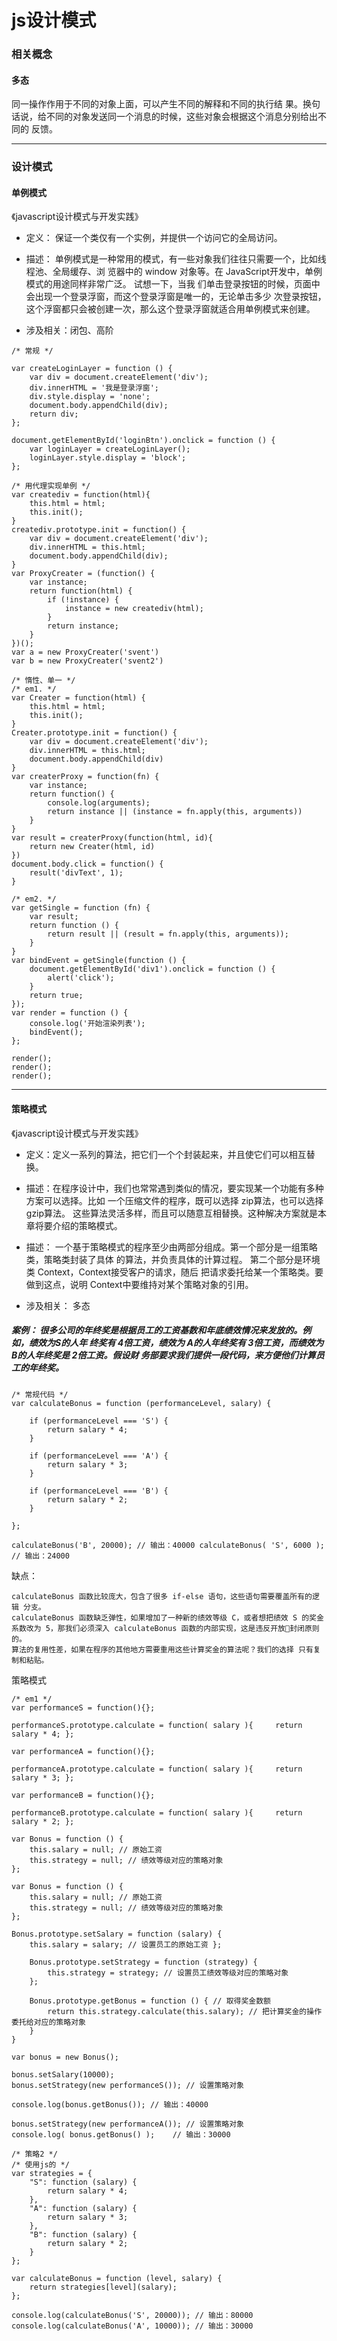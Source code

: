 # js设计模式 

### 相关概念

#### 多态

同一操作作用于不同的对象上面，可以产生不同的解释和不同的执行结 果。换句话说，给不同的对象发送同一个消息的时候，这些对象会根据这个消息分别给出不同的 反馈。 

-------

### 设计模式

#### 单例模式

《javascript设计模式与开发实践》
    
- 定义： 保证一个类仅有一个实例，并提供一个访问它的全局访问。
    
- 描述： 单例模式是一种常用的模式，有一些对象我们往往只需要一个，比如线程池、全局缓存、浏 览器中的 window 对象等。在 JavaScript开发中，单例模式的用途同样非常广泛。
    试想一下，当我 们单击登录按钮的时候，页面中会出现一个登录浮窗，而这个登录浮窗是唯一的，无论单击多少 次登录按钮，这个浮窗都只会被创建一次，那么这个登录浮窗就适合用单例模式来创建。

- 涉及相关：闭包、高阶

```
/* 常规 */

var createLoginLayer = function () {
    var div = document.createElement('div');
    div.innerHTML = '我是登录浮窗';
    div.style.display = 'none';
    document.body.appendChild(div);
    return div;
};

document.getElementById('loginBtn').onclick = function () {
    var loginLayer = createLoginLayer();
    loginLayer.style.display = 'block';
};

```

```
/* 用代理实现单例 */
var creatediv = function(html){
    this.html = html;
    this.init();
}
creatediv.prototype.init = function() {
    var div = document.createElement('div');
    div.innerHTML = this.html;
    document.body.appendChild(div);
}
var ProxyCreater = (function() {
    var instance;
    return function(html) {
        if (!instance) {
            instance = new creatediv(html);
        }
        return instance;
    }
})();
var a = new ProxyCreater('svent')
var b = new ProxyCreater('svent2')
```
```
/* 惰性、单一 */
/* em1. */
var Creater = function(html) {
    this.html = html;
    this.init();
}
Creater.prototype.init = function() {
    var div = document.createElement('div');
    div.innerHTML = this.html;
    document.body.appendChild(div)
}
var createrProxy = function(fn) {
    var instance;
    return function() {
        console.log(arguments);
        return instance || (instance = fn.apply(this, arguments))
    }
}
var result = createrProxy(function(html, id){
    return new Creater(html, id)
})
document.body.click = function() {
    result('divText', 1);
}

/* em2. */
var getSingle = function (fn) {
    var result;
    return function () {
        return result || (result = fn.apply(this, arguments));
    }
}
var bindEvent = getSingle(function () {
    document.getElementById('div1').onclick = function () {
        alert('click');
    }
    return true;
});
var render = function () {
    console.log('开始渲染列表');
    bindEvent();
};

render();
render();
render();
```

------

#### 策略模式

《javascript设计模式与开发实践》
    
- 定义：定义一系列的算法，把它们一个个封装起来，并且使它们可以相互替换。
    
- 描述：在程序设计中，我们也常常遇到类似的情况，要实现某一个功能有多种方案可以选择。比如 一个压缩文件的程序，既可以选择 zip算法，也可以选择 gzip算法。 这些算法灵活多样，而且可以随意互相替换。这种解决方案就是本章将要介绍的策略模式。

- 描述： 一个基于策略模式的程序至少由两部分组成。第一个部分是一组策略类，策略类封装了具体 的算法，并负责具体的计算过程。 第二个部分是环境类 Context，Context接受客户的请求，随后 把请求委托给某一个策略类。要做到这点，说明 Context中要维持对某个策略对象的引用。

- 涉及相关： 多态

##### 案例： 很多公司的年终奖是根据员工的工资基数和年底绩效情况来发放的。例如，绩效为S的人年 终奖有 4倍工资，绩效为 A的人年终奖有 3倍工资，而绩效为 B的人年终奖是 2倍工资。假设财 务部要求我们提供一段代码，来方便他们计算员工的年终奖。 

```
/* 常规代码 */
var calculateBonus = function (performanceLevel, salary) {

    if (performanceLevel === 'S') {
        return salary * 4;
    }

    if (performanceLevel === 'A') {
        return salary * 3;
    }

    if (performanceLevel === 'B') {
        return salary * 2;
    }

};

calculateBonus('B', 20000); // 输出：40000 calculateBonus( 'S', 6000 );      // 输出：24000 

```
缺点：

    calculateBonus 函数比较庞大，包含了很多 if-else 语句，这些语句需要覆盖所有的逻辑 分支。
    calculateBonus 函数缺乏弹性，如果增加了一种新的绩效等级 C，或者想把绩效 S 的奖金 系数改为 5，那我们必须深入 calculateBonus 函数的内部实现，这是违反开放封闭原则的。
    算法的复用性差，如果在程序的其他地方需要重用这些计算奖金的算法呢？我们的选择 只有复制和粘贴。 

策略模式
```
/* em1 */
var performanceS = function(){}; 
 
performanceS.prototype.calculate = function( salary ){     return salary * 4; }; 
 
var performanceA = function(){}; 
 
performanceA.prototype.calculate = function( salary ){     return salary * 3; }; 
 
var performanceB = function(){}; 
 
performanceB.prototype.calculate = function( salary ){     return salary * 2; }; 

var Bonus = function () {
    this.salary = null; // 原始工资    
    this.strategy = null; // 绩效等级对应的策略对象 
};

var Bonus = function () {
    this.salary = null; // 原始工资    
    this.strategy = null; // 绩效等级对应的策略对象 
};

Bonus.prototype.setSalary = function (salary) {
    this.salary = salary; // 设置员工的原始工资 }; 

    Bonus.prototype.setStrategy = function (strategy) {
        this.strategy = strategy; // 设置员工绩效等级对应的策略对象 
    };

    Bonus.prototype.getBonus = function () { // 取得奖金数额 
        return this.strategy.calculate(this.salary); // 把计算奖金的操作委托给对应的策略对象 
    }
}

var bonus = new Bonus();

bonus.setSalary(10000);
bonus.setStrategy(new performanceS()); // 设置策略对象 

console.log(bonus.getBonus()); // 输出：40000     

bonus.setStrategy(new performanceA()); // 设置策略对象 
console.log( bonus.getBonus() );    // 输出：30000  

```

```
/* 策略2 */
/* 使用js的 */
var strategies = {
    "S": function (salary) {
        return salary * 4;
    },
    "A": function (salary) {
        return salary * 3;
    },
    "B": function (salary) {
        return salary * 2;
    }
};

var calculateBonus = function (level, salary) {
    return strategies[level](salary);
};

console.log(calculateBonus('S', 20000)); // 输出：80000 
console.log(calculateBonus('A', 10000)); // 输出：30000

```

